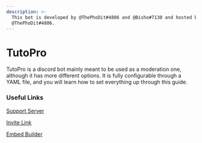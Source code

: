 ```yaml
---
description: >-
  This bot is developed by @ThePhoDit#4806 and @Bisho#7130 and hosted by
  @ThePhoDit#4806.
---
```


# TutoPro

TutoPro is a discord bot mainly meant to be used as a moderation one, although it has more different options. It is fully configurable through a YAML file, and you will learn how to set everything up through this guide.

### Useful Links

[Support Server](https://discord.gg/aUNhdFD)

[Invite Link](https://discord.com/oauth2/authorize?client_id=626461058067988512&permissions=286125142&scope=bot)

[Embed Builder](https://phodit.net/embedbuilder)

